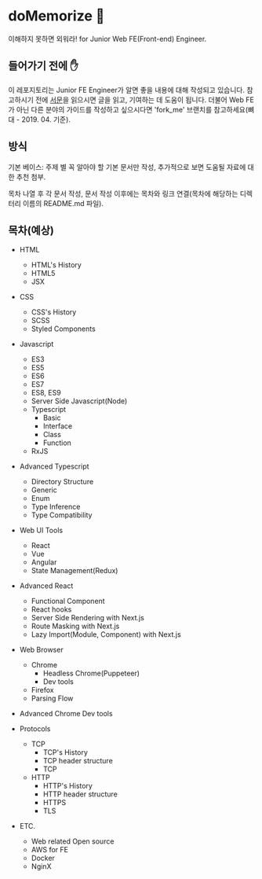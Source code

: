 # doMemorize 🧠
이해하지 못하면 외워라! for Junior Web FE(Front-end) Engineer.

## 들어가기 전에 ✋

이 레포지토리는 Junior FE Engineer가 알면 좋을 내용에 대해 작성되고 있습니다. 참고하시기 전에 [서문](INTRODUCTION.md)을 읽으시면 글을 읽고, 기여하는 데 도움이 됩니다. 더불어 Web FE가 아닌 다른 분야의 가이드를 작성하고 싶으시다면 'fork_me' 브랜치를 참고하세요(뼈대 - 2019. 04. 기준).

## 방식

기본 베이스: 주제 별 꼭 알아야 할 기본 문서만 작성, 추가적으로 보면 도움될 자료에 대한 추천 첨부.

목차 나열 후 각 문서 작성, 문서 작성 이후에는 목차와 링크 연결(목차에 해당하는 디렉터리 이름의 README.md 파일).

## 목차(예상)

* HTML
  * HTML's History
  * HTML5
  * JSX

* CSS
  * CSS's History
  * SCSS
  * Styled Components

* Javascript
  * ES3
  * ES5
  * ES6
  * ES7
  * ES8, ES9
  * Server Side Javascript(Node)
  * Typescript
    * Basic
    * Interface
    * Class
    * Function
  * RxJS

* Advanced Typescript
  * Directory Structure
  * Generic
  * Enum
  * Type Inference
  * Type Compatibility

* Web UI Tools
  * React
  * Vue
  * Angular
  * State Management(Redux)

* Advanced React
  * Functional Component
  * React hooks
  * Server Side Rendering with Next.js
  * Route Masking with Next.js
  * Lazy Import(Module, Component) with Next.js

* Web Browser
  * Chrome
    * Headless Chrome(Puppeteer)
    * Dev tools
  * Firefox
  * Parsing Flow

* Advanced Chrome Dev tools

* Protocols
  * TCP
    * TCP's History
    * TCP header structure
    * TCP
  * HTTP  
    * HTTP's History
    * HTTP header structure
    * HTTPS
    * TLS

* ETC.
  * Web related Open source
  * AWS for FE
  * Docker
  * NginX